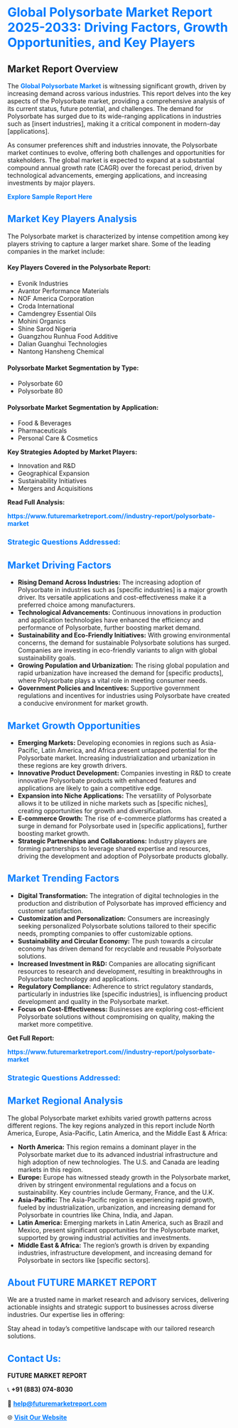 <h1 style="color: #007BFF;">Global Polysorbate Market Report 2025-2033: Driving Factors, Growth Opportunities, and Key Players</h1>

<section id="overview">
<h2>Market Report Overview</h2>
<p>The <a href="https://www.futuremarketreport.com//industry-report/polysorbate-market" style="color: #007BFF; text-decoration: none;"><strong>Global Polysorbate Market</strong></a> is witnessing significant growth, driven by increasing demand across various industries. This report delves into the key aspects of the Polysorbate market, providing a comprehensive analysis of its current status, future potential, and challenges. The demand for Polysorbate has surged due to its wide-ranging applications in industries such as [insert industries], making it a critical component in modern-day [applications].</p>
<p>As consumer preferences shift and industries innovate, the Polysorbate market continues to evolve, offering both challenges and opportunities for stakeholders. The global market is expected to expand at a substantial compound annual growth rate (CAGR) over the forecast period, driven by technological advancements, emerging applications, and increasing investments by major players.</p>
</section>

<section id="overview">
<p><a href="https://www.futuremarketreport.com//request-sample/reportId=48967" style="color: #007BFF; text-decoration: none;"><strong>Explore Sample Report Here</strong></a></p>
</section>

<section id="key-players">
<h2 style="color: #007BFF;">Market Key Players Analysis</h2>
<p>The Polysorbate market is characterized by intense competition among key players striving to capture a larger market share. Some of the leading companies in the market include:</p>
<h4>Key Players Covered in the Polysorbate Report:</h4>
<ul><li>Evonik Industries</li><li>Avantor Performance Materials</li><li>NOF America Corporation</li><li>Croda International</li><li>Camdengrey Essential Oils</li><li>Mohini Organics</li><li>Shine Sarod Nigeria</li><li>Guangzhou Runhua Food Additive</li><li>Dalian Guanghui Technologies</li><li>Nantong Hansheng Chemical</li></ul>
<h4>Polysorbate Market Segmentation by Type:</h4>
<ul><li>Polysorbate 60</li><li>Polysorbate 80</li></ul>

<h4>Polysorbate Market Segmentation by Application:</h4>
<ul><li>Food &amp; Beverages</li><li>Pharmaceuticals</li><li>Personal Care &amp; Cosmetics</li></ul>
<p><strong>Key Strategies Adopted by Market Players:</strong></p>
<ul>
<li>Innovation and R&D</li>
<li>Geographical Expansion</li>
<li>Sustainability Initiatives</li>
<li>Mergers and Acquisitions</li>
</ul>
</section>

<section>
<p><strong>Read Full Analysis: </strong></p><a href="https://www.futuremarketreport.com//industry-report/polysorbate-market" style="color: #007BFF; text-decoration: none;"><strong>https://www.futuremarketreport.com//industry-report/polysorbate-market</strong></a>
<h3 style="color: #007BFF;">Strategic Questions Addressed:</h3>
</section>

<section id="driving-factors">
<h2 style="color: #007BFF;">Market Driving Factors</h2>
<ul>
<li><strong>Rising Demand Across Industries:</strong> The increasing adoption of Polysorbate in industries such as [specific industries] is a major growth driver. Its versatile applications and cost-effectiveness make it a preferred choice among manufacturers.</li>
<li><strong>Technological Advancements:</strong> Continuous innovations in production and application technologies have enhanced the efficiency and performance of Polysorbate, further boosting market demand.</li>
<li><strong>Sustainability and Eco-Friendly Initiatives:</strong> With growing environmental concerns, the demand for sustainable Polysorbate solutions has surged. Companies are investing in eco-friendly variants to align with global sustainability goals.</li>
<li><strong>Growing Population and Urbanization:</strong> The rising global population and rapid urbanization have increased the demand for [specific products], where Polysorbate plays a vital role in meeting consumer needs.</li>
<li><strong>Government Policies and Incentives:</strong> Supportive government regulations and incentives for industries using Polysorbate have created a conducive environment for market growth.</li>
</ul>
</section>

<section id="growth-opportunities">
<h2 style="color: #007BFF;">Market Growth Opportunities</h2>
<ul>
<li><strong>Emerging Markets:</strong> Developing economies in regions such as Asia-Pacific, Latin America, and Africa present untapped potential for the Polysorbate market. Increasing industrialization and urbanization in these regions are key growth drivers.</li>
<li><strong>Innovative Product Development:</strong> Companies investing in R&D to create innovative Polysorbate products with enhanced features and applications are likely to gain a competitive edge.</li>
<li><strong>Expansion into Niche Applications:</strong> The versatility of Polysorbate allows it to be utilized in niche markets such as [specific niches], creating opportunities for growth and diversification.</li>
<li><strong>E-commerce Growth:</strong> The rise of e-commerce platforms has created a surge in demand for Polysorbate used in [specific applications], further boosting market growth.</li>
<li><strong>Strategic Partnerships and Collaborations:</strong> Industry players are forming partnerships to leverage shared expertise and resources, driving the development and adoption of Polysorbate products globally.</li>
</ul>
</section>

<section id="trending-factors">
<h2 style="color: #007BFF;">Market Trending Factors</h2>
<ul>
<li><strong>Digital Transformation:</strong> The integration of digital technologies in the production and distribution of Polysorbate has improved efficiency and customer satisfaction.</li>
<li><strong>Customization and Personalization:</strong> Consumers are increasingly seeking personalized Polysorbate solutions tailored to their specific needs, prompting companies to offer customizable options.</li>
<li><strong>Sustainability and Circular Economy:</strong> The push towards a circular economy has driven demand for recyclable and reusable Polysorbate solutions.</li>
<li><strong>Increased Investment in R&D:</strong> Companies are allocating significant resources to research and development, resulting in breakthroughs in Polysorbate technology and applications.</li>
<li><strong>Regulatory Compliance:</strong> Adherence to strict regulatory standards, particularly in industries like [specific industries], is influencing product development and quality in the Polysorbate market.</li>
<li><strong>Focus on Cost-Effectiveness:</strong> Businesses are exploring cost-efficient Polysorbate solutions without compromising on quality, making the market more competitive.</li>
</ul>
</section>

<section>
<p><strong>Get Full Report: </strong></p><a href="https://www.futuremarketreport.com//industry-report/polysorbate-market" style="color: #007BFF; text-decoration: none;"><strong>https://www.futuremarketreport.com//industry-report/polysorbate-market</strong></a>
<h3 style="color: #007BFF;">Strategic Questions Addressed:</h3>
</section>


<section id="regional-analysis">
<h2 style="color: #007BFF;">Market Regional Analysis</h2>
<p>The global Polysorbate market exhibits varied growth patterns across different regions. The key regions analyzed in this report include North America, Europe, Asia-Pacific, Latin America, and the Middle East & Africa:</p>
<ul>
<li><strong>North America:</strong> This region remains a dominant player in the Polysorbate market due to its advanced industrial infrastructure and high adoption of new technologies. The U.S. and Canada are leading markets in this region.</li>
<li><strong>Europe:</strong> Europe has witnessed steady growth in the Polysorbate market, driven by stringent environmental regulations and a focus on sustainability. Key countries include Germany, France, and the U.K.</li>
<li><strong>Asia-Pacific:</strong> The Asia-Pacific region is experiencing rapid growth, fueled by industrialization, urbanization, and increasing demand for Polysorbate in countries like China, India, and Japan.</li>
<li><strong>Latin America:</strong> Emerging markets in Latin America, such as Brazil and Mexico, present significant opportunities for the Polysorbate market, supported by growing industrial activities and investments.</li>
<li><strong>Middle East & Africa:</strong> The region’s growth is driven by expanding industries, infrastructure development, and increasing demand for Polysorbate in sectors like [specific sectors].</li>
</ul>
</section>

<footer>
<h2 style="color: #007BFF;">About FUTURE MARKET REPORT</h2>
<p>We are a trusted name in market research and advisory services, delivering actionable insights and strategic support to businesses across diverse industries. Our expertise lies in offering:</p>

<p>Stay ahead in today’s competitive landscape with our tailored research solutions.</p>

<h2 style="color: #007BFF;">Contact Us:</h2>
<p><strong>FUTURE MARKET REPORT</strong></p>
<p>📞 <strong>+91 (883) 074-8030</strong></p>
<p>📧 <strong><a href="mailto:help@futuremarketreport.com" style="color: #007BFF;">help@futuremarketreport.com</a></strong></p>
<p>🌐 <strong><a href="https://www.futuremarketreport.com/" style="color: #007BFF;">Visit Our Website</a></strong></p>
</footer>